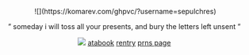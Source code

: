 <p align="center">
  ![](https://komarev.com/ghpvc/?username=sepulchres)
</p> </div>
<p align="center">  ” someday i will toss all your         presents, and bury the letters left unsent ” ‏
</div>

<div align="center">
<div align="center">

<p align="center">

![](https://files.catbox.moe/rr0r9f.jpg)     [atabook](https://forest.atabook.org) [rentry](https://rentry.co/bonehunter) [prns page](https://en.pronouns.page/@041423/) ‏ 

<p align="center">


